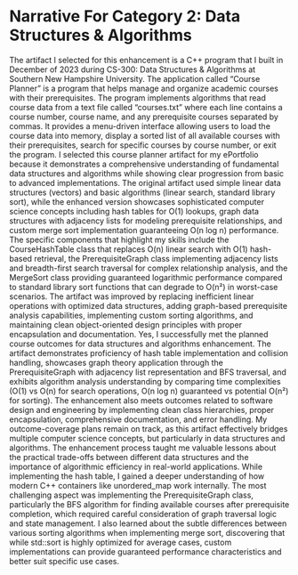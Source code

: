 # Narrative For Category 2: Data Structures & Algorithms

The artifact I selected for this enhancement is a C++ program that I built in December of
2023 during CS-300: Data Structures & Algorithms at Southern New Hampshire University. The
application called “Course Planner” is a program that helps manage and organize academic
courses with their prerequisites. The program implements algorithms that read course data from a
text file called “courses.txt” where each line contains a course number, course name, and any
prerequisite courses separated by commas. It provides a menu-driven interface allowing users to
load the course data into memory, display a sorted list of all available courses with their
prerequisites, search for specific courses by course number, or exit the program.
I selected this course planner artifact for my ePortfolio because it demonstrates a
comprehensive understanding of fundamental data structures and algorithms while showing clear
progression from basic to advanced implementations. The original artifact used simple linear
data structures (vectors) and basic algorithms (linear search, standard library sort), while the
enhanced version showcases sophisticated computer science concepts including hash tables for
O(1) lookups, graph data structures with adjacency lists for modeling prerequisite relationships,
and custom merge sort implementation guaranteeing O(n log n) performance. The specific
components that highlight my skills include the CourseHashTable class that replaces O(n) linear
search with O(1) hash-based retrieval, the PrerequisiteGraph class implementing adjacency lists
and breadth-first search traversal for complex relationship analysis, and the MergeSort class
providing guaranteed logarithmic performance compared to standard library sort functions that
can degrade to O(n²) in worst-case scenarios. The artifact was improved by replacing inefficient
linear operations with optimized data structures, adding graph-based prerequisite analysis
capabilities, implementing custom sorting algorithms, and maintaining clean object-oriented
design principles with proper encapsulation and documentation.
Yes, I successfully met the planned course outcomes for data structures and algorithms
enhancement. The artifact demonstrates proficiency of hash table implementation and collision
handling, showcases graph theory application through the PrerequisiteGraph with adjacency list
representation and BFS traversal, and exhibits algorithm analysis understanding by comparing
time complexities (O(1) vs O(n) for search operations, O(n log n) guaranteed vs potential O(n²)
for sorting). The enhancement also meets outcomes related to software design and engineering
by implementing clean class hierarchies, proper encapsulation, comprehensive documentation,
and error handling. My outcome-coverage plans remain on track, as this artifact effectively
bridges multiple computer science concepts, but particularly in data structures and algorithms.
The enhancement process taught me valuable lessons about the practical trade-offs
between different data structures and the importance of algorithmic efficiency in real-world
applications. While implementing the hash table, I gained a deeper understanding of how modern
C++ containers like unordered_map work internally. The most challenging aspect was
implementing the PrerequisiteGraph class, particularly the BFS algorithm for finding available
courses after prerequisite completion, which required careful consideration of graph traversal
logic and state management. I also learned about the subtle differences between various sorting
algorithms when implementing merge sort, discovering that while std::sort is highly optimized
for average cases, custom implementations can provide guaranteed performance characteristics
and better suit specific use cases.